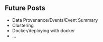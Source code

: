 ## Future Posts

* Data Provenance/Events/Event Summary
* Clustering
* Docker/deploying with docker
* ...